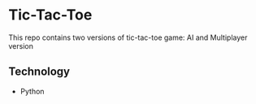 # Tic-Tac-Toe

This repo contains two versions of tic-tac-toe game: AI and Multiplayer version

## Technology
- Python
